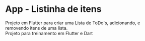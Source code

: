 # App - Listinha de itens 

Projeto em Flutter para criar uma Lista de ToDo's, adicionando, e removendo itens de uma lista.<br>
Projeto para treinamento em Flutter e Dart

